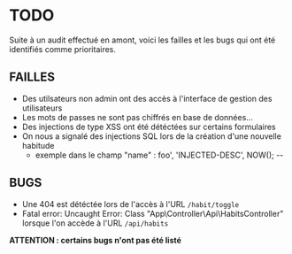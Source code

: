 # TODO

Suite à un audit effectué en amont, voici les failles et les bugs qui ont été identifiés comme prioritaires.

## FAILLES

* Des utilsateurs non admin ont des accès à l'interface de gestion des utilisateurs
* Les mots de passes ne sont pas chiffrés en base de données...
* Des injections de type XSS ont été détéctées sur certains formulaires
* On nous a signalé des injections SQL lors de la création d'une nouvelle habitude
  * exemple dans le champ "name" : foo', 'INJECTED-DESC', NOW(); --

## BUGS

* Une 404 est détéctée lors de l'accès à l'URL ``/habit/toggle``
* Fatal error: Uncaught Error: Class "App\Controller\Api\HabitsController" lorsque l'on accède à l'URL  ``/api/habits``

**ATTENTION : certains bugs n'ont pas été listé**
